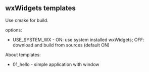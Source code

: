 ## wxWidgets templates

Use cmake for build.

options:
* USE_SYSTEM_WX - ON: use system installed wxWidgets; OFF: download and build from sources (default ON)

About templates:
* 01_hello - simple application with window
